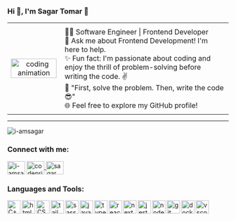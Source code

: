 ### Hi 👋, I'm Sagar Tomar 🤗

<div align="center">
  <table style="width: 100%; max-width: 600px; margin: auto;">
    <tr>
      <td style="text-align: center;">
        <img src="https://media.giphy.com/media/qgQUggAC3Pfv687qPC/giphy.gif" alt="coding animation" style="width: 100%; max-width: 300px; height: auto;" />
      </td>
      <td style="text-align: left; padding: 10px;">
        <ul style="list-style-type: none; padding: 0; margin: 0;">
          <li>👨‍💻 Software Engineer | Frontend Developer</li>
          <li>💬 Ask me about Frontend Development! I'm here to help.</li>
          <li>✨ Fun fact: I'm passionate about coding and enjoy the thrill of problem-solving before writing the code. ✌️</li>
          <li>🤔 "First, solve the problem. Then, write the code 😎"</li>
          <li>🌐 Feel free to explore my GitHub profile!</li>
        </ul>
      </td>
    </tr>
  </table>
</div>


---

<p align="left"> <img src="https://komarev.com/ghpvc/?username=i-amsagar&label=Profile%20views&color=FB2576&style=flat" alt="i-amsagar" /> </p>

<h3 align="left">Connect with me:</h3>
<p align="left">
<a href="https://linkedin.com/in/i-amsagar" target="blank"><img align="center" src="https://raw.githubusercontent.com/rahuldkjain/github-profile-readme-generator/master/src/images/icons/Social/linked-in-alt.svg" alt="i-amsagar" height="30" width="40" /></a>
<a href="https://leetcode.com/u/codeprisms/" target="blank">
    <img align="center" src="https://upload.wikimedia.org/wikipedia/commons/1/19/LeetCode_logo_black.png" alt="codeprisms" height="30" width="40" />
</a>
<a href="https://www.youtube.com/c/SagarDeveloper" target="blank"><img align="center" src="https://raw.githubusercontent.com/rahuldkjain/github-profile-readme-generator/master/src/images/icons/Social/youtube.svg" alt="sagar developer" height="30" width="40" /></a>
</p>

<h3 align="left">Languages and Tools:</h3>
<img src="https://cdn.jsdelivr.net/gh/devicons/devicon/icons/cplusplus/cplusplus-original.svg" alt="C++" width="30px" align="left"/>
<img src="https://cdn.jsdelivr.net/gh/devicons/devicon/icons/html5/html5-original.svg" alt="html5" width="30px" align="left"/>
<img src="https://cdn.jsdelivr.net/gh/devicons/devicon/icons/css3/css3-original.svg" alt="CSS" width="30px" align="left"/>
<img src="https://cdn.jsdelivr.net/gh/devicons/devicon@latest/icons/tailwindcss/tailwindcss-original-wordmark.svg" alt="tailwindcss" width="30px" align="left"/>
<img src="https://cdn.jsdelivr.net/gh/devicons/devicon/icons/sass/sass-original.svg" alt="sass" width="30px" align="left"/>
<img src="https://cdn.jsdelivr.net/gh/devicons/devicon/icons/javascript/javascript-original.svg" alt="javascript" width="30px" align="left"/>
<img src="https://cdn.jsdelivr.net/gh/devicons/devicon@latest/icons/typescript/typescript-original.svg" alt="typescript" width="30px" align="left"/>
<img src="https://cdn.jsdelivr.net/gh/devicons/devicon/icons/react/react-original.svg" alt="react" width="30px" align="left"/>
<img src="https://cdn.jsdelivr.net/gh/devicons/devicon@latest/icons/nextjs/nextjs-original.svg" alt="next.js" width="30px" align="left"/>
<img src="https://cdn.jsdelivr.net/gh/devicons/devicon@latest/icons/jest/jest-plain.svg" alt="jest" width="30px" align="left"/>
<img src="https://cdn.jsdelivr.net/gh/devicons/devicon/icons/nodejs/nodejs-original.svg" alt="nodejs" width="30px" align="left"/>
<img src="https://cdn.jsdelivr.net/gh/devicons/devicon/icons/git/git-original.svg" alt="git" width="30px" align="left"/>
<img src="https://cdn.jsdelivr.net/gh/devicons/devicon@latest/icons/docker/docker-original.svg" alt="docker" width="30px" align="left"/>
<img src="https://cdn.jsdelivr.net/gh/devicons/devicon/icons/vscode/vscode-original.svg" alt="vscode" width="30px" align="left"/>


